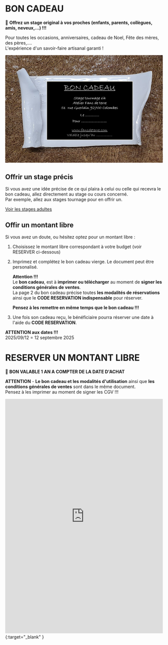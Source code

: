 # BON CADEAU  

🎁 **Offrez un stage original à vos proches (enfants, parents, collègues, amis, neveux,…) !!!**  

Pour toutes les occasions, anniversaires, cadeau de Noel, Fête des mères, des pères,….  
L'expérience d'un savoir-faire artisanal garanti !

<img src="/images/carte cadeau-ceramique-fansdeterre-raku-paris-600 410.png" class="image-horiz">

## Offrir un stage précis
Si vous avez une idée précise de ce qui plaira à celui ou celle qui recevra le bon cadeau, allez directement au stage ou cours concerné.   
Par exemple, allez aux stages tournage pour en offrir un.      

[Voir les stages adultes](pages/stages_adultes)   

## Offir un montant libre
Si vous avez un doute, ou hésitez optez pour un montant libre :  
1. Choisissez le montant libre correspondant à votre budget (voir RESERVER ci-dessous)   

2. Imprimez et complétez le bon cadeau vierge.
   Le document peut être personalisé.   

   **Attention !!!**  
   Le **bon cadeau**, est à **imprimer ou télécharger** au moment de **signer les conditions générales de ventes**.  
   La page 2 du bon cadeau précise toutes **les modalités de réservations** ainsi que le **CODE RESERVATION indispensable** pour réserver.  
   
   **Pensez à les remettre en même temps que le bon cadeau !!!**  

3. Une fois son cadeau reçu, le bénéficiaire pourra réserver une date à l'aide du **CODE RESERVATION**.  

     
**ATTENTION aux dates !!!**  
2025/09/12  =  12 septembre 2025  

# RESERVER UN MONTANT LIBRE   
🎁 **BON VALABLE 1 AN A COMPTER DE LA DATE D'ACHAT**   

**ATTENTION** - **Le bon cadeau et les modalités d'utilisation** ainsi que **les conditions générales de ventes** sont dans le même document.  
Pensez à les imprimer au moment de signer les CGV !!!    
<iframe id="haWidget" allowtransparency="true" scrolling="auto" src="https://www.helloasso.com/associations/fans-de-terre/evenements/bon-cadeau-2023-2024/widget" style="width: 100%; height: 750px; border: none;"></iframe>{:target="_blank" }  
